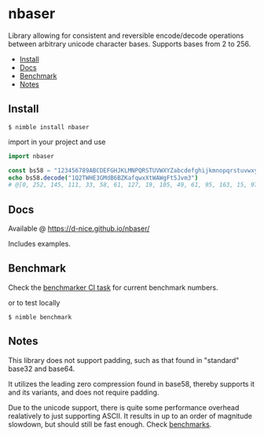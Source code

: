 # nbaser

Library allowing for consistent and reversible encode/decode
operations between arbitrary unicode character bases.
Supports bases from 2 to 256.

<!-- vim-markdown-toc GFM -->

* [Install](#install)
* [Docs](#docs)
* [Benchmark](#benchmark)
* [Notes](#notes)

<!-- vim-markdown-toc -->

## Install

`$ nimble install nbaser`

import in your project and use

```nim
import nbaser

const bs58 = "123456789ABCDEFGHJKLMNPQRSTUVWXYZabcdefghijkmnopqrstuvwxyz"
echo bs58.decode("1Q2TWHE3GMdB6BZKafqwxXtWAWgFt5Jvm3")
# @[0, 252, 145, 111, 33, 58, 61, 127, 19, 105, 49, 61, 95, 163, 15, 97, 104, 249, 68, 106, 45, 17, 33, 166, 54]
```

## Docs

Available @ <https://d-nice.github.io/nbaser/>

Includes examples.

## Benchmark

Check the [benchmarker CI task](https://github.com/D-Nice/nbaser/actions?query=workflow%3Abenchmarker+branch%3Amaster)
for current benchmark numbers.

or to test locally

`$ nimble benchmark`

## Notes

This library does not support padding, such as that found in "standard"
base32 and base64.

It utilizes the leading zero compression found in base58, thereby supports it
and its variants, and does not require padding.

Due to the unicode support, there is quite some performance
overhead realatively to just supporting ASCII. It results
in up to an order of magnitude slowdown, but should still
be fast enough. Check [benchmarks](#benchmark).
